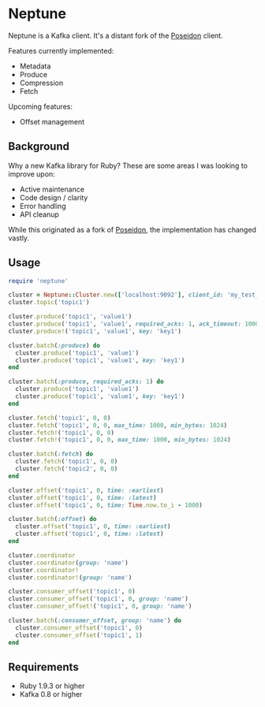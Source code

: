 # Neptune

Neptune is a Kafka client. It's a distant fork of the [Poseidon](http://github.com/bpot/poseidon)
client.

Features currently implemented:
* Metadata
* Produce
* Compression
* Fetch

Upcoming features:
* Offset management

## Background

Why a new Kafka library for Ruby?  These are some areas I was looking to improve upon:
* Active maintenance
* Code design / clarity
* Error handling
* API cleanup

While this originated as a fork of [Poseidon](http://github.com/bpot/poseidon), the
implementation has changed vastly.

## Usage

```ruby
require 'neptune'

cluster = Neptune::Cluster.new(['localhost:9092'], client_id: 'my_test_producer')
cluster.topic('topic1')

cluster.produce('topic1', 'value1')
cluster.produce('topic1', 'value1', required_acks: 1, ack_timeout: 1000)
cluster.produce!('topic1', 'value1', key: 'key1')

cluster.batch(:produce) do
  cluster.produce('topic1', 'value1')
  cluster.produce('topic1', 'value1', key: 'key1')
end

cluster.batch(:produce, required_acks: 1) do
  cluster.produce('topic1', 'value1')
  cluster.produce('topic1', 'value1', key: 'key1')
end

cluster.fetch('topic1', 0, 0)
cluster.fetch('topic1', 0, 0, max_time: 1000, min_bytes: 1024)
cluster.fetch!('topic1', 0, 0)
cluster.fetch!('topic1', 0, 0, max_time: 1000, min_bytes: 1024)

cluster.batch(:fetch) do
  cluster.fetch('topic1', 0, 0)
  cluster.fetch('topic2', 0, 0)
end

cluster.offset('topic1', 0, time: :earliest)
cluster.offset('topic1', 0, time: :latest)
cluster.offset('topic1', 0, time: Time.now.to_i - 1000)

cluster.batch(:offset) do
  cluster.offset('topic1', 0, time: :earliest)
  cluster.offset('topic1', 0, time: :latest)
end

cluster.coordinator
cluster.coordinator(group: 'name')
cluster.coordinator!
cluster.coordinator!(group: 'name')

cluster.consumer_offset('topic1', 0)
cluster.consumer_offset('topic1', 0, group: 'name')
cluster.consumer_offset!('topic1', 0, group: 'name')

cluster.batch(:consumer_offset, group: 'name') do
  cluster.consumer_offset('topic1', 0)
  cluster.consumer_offset('topic1', 1)
end
```

## Requirements

* Ruby 1.9.3 or higher
* Kafka 0.8 or higher
